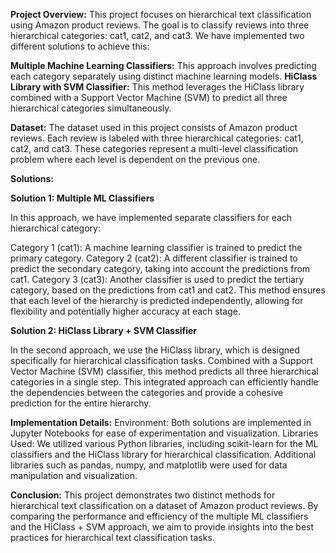 **Project Overview:**
This project focuses on hierarchical text classification using Amazon product reviews. The goal is to classify reviews into three hierarchical categories: cat1, cat2, and cat3. We have implemented two different solutions to achieve this:

**Multiple Machine Learning Classifiers:** This approach involves predicting each category separately using distinct machine learning models.
**HiClass Library with SVM Classifier:** This method leverages the HiClass library combined with a Support Vector Machine (SVM) to predict all three hierarchical categories simultaneously.

**Dataset:**
The dataset used in this project consists of Amazon product reviews. Each review is labeled with three hierarchical categories: cat1, cat2, and cat3. These categories represent a multi-level classification problem where each level is dependent on the previous one.

**Solutions:**

**Solution 1: Multiple ML Classifiers**

In this approach, we have implemented separate classifiers for each hierarchical category:

Category 1 (cat1): A machine learning classifier is trained to predict the primary category.
Category 2 (cat2): A different classifier is trained to predict the secondary category, taking into account the predictions from cat1.
Category 3 (cat3): Another classifier is used to predict the tertiary category, based on the predictions from cat1 and cat2.
This method ensures that each level of the hierarchy is predicted independently, allowing for flexibility and potentially higher accuracy at each stage.

**Solution 2: HiClass Library + SVM Classifier**

In the second approach, we use the HiClass library, which is designed specifically for hierarchical classification tasks. Combined with a Support Vector Machine (SVM) classifier, this method predicts all three hierarchical categories in a single step. This integrated approach can efficiently handle the dependencies between the categories and provide a cohesive prediction for the entire hierarchy.

**Implementation Details:**
Environment: Both solutions are implemented in Jupyter Notebooks for ease of experimentation and visualization.
Libraries Used: We utilized various Python libraries, including scikit-learn for the ML classifiers and the HiClass library for hierarchical classification. Additional libraries such as pandas, numpy, and matplotlib were used for data manipulation and visualization.

**Conclusion:**
This project demonstrates two distinct methods for hierarchical text classification on a dataset of Amazon product reviews. By comparing the performance and efficiency of the multiple ML classifiers and the HiClass + SVM approach, we aim to provide insights into the best practices for hierarchical text classification tasks.
